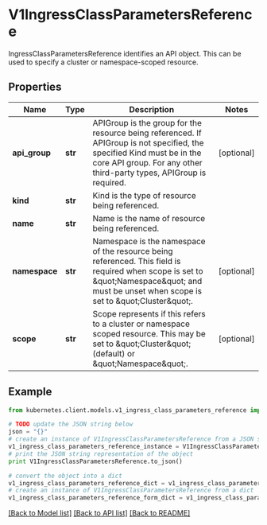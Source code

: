 # V1IngressClassParametersReference

IngressClassParametersReference identifies an API object. This can be used to specify a cluster or namespace-scoped resource.

## Properties
Name | Type | Description | Notes
------------ | ------------- | ------------- | -------------
**api_group** | **str** | APIGroup is the group for the resource being referenced. If APIGroup is not specified, the specified Kind must be in the core API group. For any other third-party types, APIGroup is required. | [optional] 
**kind** | **str** | Kind is the type of resource being referenced. | 
**name** | **str** | Name is the name of resource being referenced. | 
**namespace** | **str** | Namespace is the namespace of the resource being referenced. This field is required when scope is set to \&quot;Namespace\&quot; and must be unset when scope is set to \&quot;Cluster\&quot;. | [optional] 
**scope** | **str** | Scope represents if this refers to a cluster or namespace scoped resource. This may be set to \&quot;Cluster\&quot; (default) or \&quot;Namespace\&quot;. | [optional] 

## Example

```python
from kubernetes.client.models.v1_ingress_class_parameters_reference import V1IngressClassParametersReference

# TODO update the JSON string below
json = "{}"
# create an instance of V1IngressClassParametersReference from a JSON string
v1_ingress_class_parameters_reference_instance = V1IngressClassParametersReference.from_json(json)
# print the JSON string representation of the object
print V1IngressClassParametersReference.to_json()

# convert the object into a dict
v1_ingress_class_parameters_reference_dict = v1_ingress_class_parameters_reference_instance.to_dict()
# create an instance of V1IngressClassParametersReference from a dict
v1_ingress_class_parameters_reference_form_dict = v1_ingress_class_parameters_reference.from_dict(v1_ingress_class_parameters_reference_dict)
```
[[Back to Model list]](../README.md#documentation-for-models) [[Back to API list]](../README.md#documentation-for-api-endpoints) [[Back to README]](../README.md)


